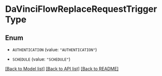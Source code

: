 # DaVinciFlowReplaceRequestTriggerType

## Enum


* `AUTHENTICATION` (value: `"AUTHENTICATION"`)

* `SCHEDULE` (value: `"SCHEDULE"`)


[[Back to Model list]](../README.md#documentation-for-models) [[Back to API list]](../README.md#documentation-for-api-endpoints) [[Back to README]](../README.md)


